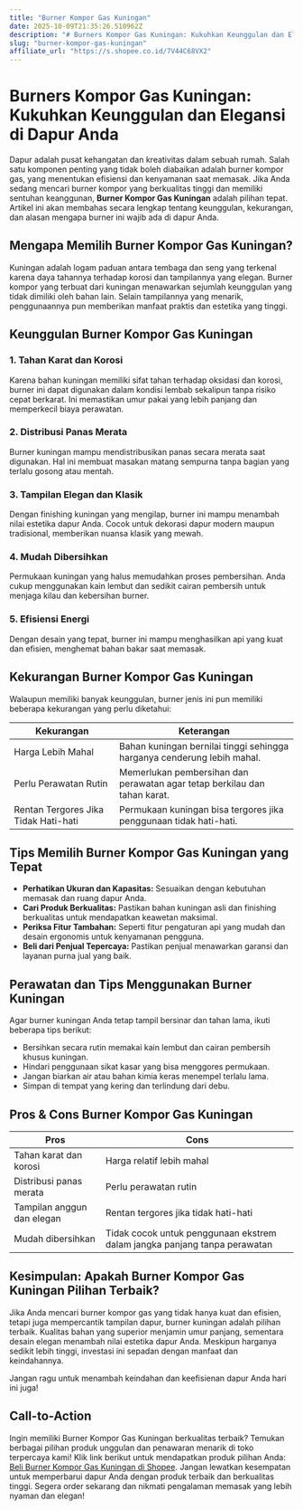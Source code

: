 ```yaml
---
title: "Burner Kompor Gas Kuningan"
date: 2025-10-09T21:35:26.510962Z
description: "# Burners Kompor Gas Kuningan: Kukuhkan Keunggulan dan Elegansi di Dapur Anda..."
slug: "burner-kompor-gas-kuningan"
affiliate_url: "https://s.shopee.co.id/7V44C68VX2"
---
```

# Burners Kompor Gas Kuningan: Kukuhkan Keunggulan dan Elegansi di Dapur Anda

Dapur adalah pusat kehangatan dan kreativitas dalam sebuah rumah. Salah satu komponen penting yang tidak boleh diabaikan adalah burner kompor gas, yang menentukan efisiensi dan kenyamanan saat memasak. Jika Anda sedang mencari burner kompor yang berkualitas tinggi dan memiliki sentuhan keanggunan, **Burner Kompor Gas Kuningan** adalah pilihan tepat. Artikel ini akan membahas secara lengkap tentang keunggulan, kekurangan, dan alasan mengapa burner ini wajib ada di dapur Anda.

## Mengapa Memilih Burner Kompor Gas Kuningan?

Kuningan adalah logam paduan antara tembaga dan seng yang terkenal karena daya tahannya terhadap korosi dan tampilannya yang elegan. Burner kompor yang terbuat dari kuningan menawarkan sejumlah keunggulan yang tidak dimiliki oleh bahan lain. Selain tampilannya yang menarik, penggunaannya pun memberikan manfaat praktis dan estetika yang tinggi.

## Keunggulan Burner Kompor Gas Kuningan

### 1. Tahan Karat dan Korosi
Karena bahan kuningan memiliki sifat tahan terhadap oksidasi dan korosi, burner ini dapat digunakan dalam kondisi lembab sekalipun tanpa risiko cepat berkarat. Ini memastikan umur pakai yang lebih panjang dan memperkecil biaya perawatan.

### 2. Distribusi Panas Merata
Burner kuningan mampu mendistribusikan panas secara merata saat digunakan. Hal ini membuat masakan matang sempurna tanpa bagian yang terlalu gosong atau mentah.

### 3. Tampilan Elegan dan Klasik
Dengan finishing kuningan yang mengilap, burner ini mampu menambah nilai estetika dapur Anda. Cocok untuk dekorasi dapur modern maupun tradisional, memberikan nuansa klasik yang mewah.

### 4. Mudah Dibersihkan
Permukaan kuningan yang halus memudahkan proses pembersihan. Anda cukup menggunakan kain lembut dan sedikit cairan pembersih untuk menjaga kilau dan kebersihan burner.

### 5. Efisiensi Energi
Dengan desain yang tepat, burner ini mampu menghasilkan api yang kuat dan efisien, menghemat bahan bakar saat memasak.

## Kekurangan Burner Kompor Gas Kuningan

Walaupun memiliki banyak keunggulan, burner jenis ini pun memiliki beberapa kekurangan yang perlu diketahui:

| **Kekurangan**                                | **Keterangan**                                               |
|----------------------------------------------|--------------------------------------------------------------|
| Harga Lebih Mahal                          | Bahan kuningan bernilai tinggi sehingga harganya cenderung lebih mahal. |
| Perlu Perawatan Rutin                     | Memerlukan pembersihan dan perawatan agar tetap berkilau dan tahan karat. |
| Rentan Tergores Jika Tidak Hati-hati     | Permukaan kuningan bisa tergores jika penggunaan tidak hati-hati. |

## Tips Memilih Burner Kompor Gas Kuningan yang Tepat

- **Perhatikan Ukuran dan Kapasitas:** Sesuaikan dengan kebutuhan memasak dan ruang dapur Anda.
- **Cari Produk Berkualitas:** Pastikan bahan kuningan asli dan finishing berkualitas untuk mendapatkan keawetan maksimal.
- **Periksa Fitur Tambahan:** Seperti fitur pengaturan api yang mudah dan desain ergonomis untuk kenyamanan pengguna.
- **Beli dari Penjual Tepercaya:** Pastikan penjual menawarkan garansi dan layanan purna jual yang baik.

## Perawatan dan Tips Menggunakan Burner Kuningan

Agar burner kuningan Anda tetap tampil bersinar dan tahan lama, ikuti beberapa tips berikut:

- Bersihkan secara rutin memakai kain lembut dan cairan pembersih khusus kuningan.
- Hindari penggunaan sikat kasar yang bisa menggores permukaan.
- Jangan biarkan air atau bahan kimia keras menempel terlalu lama.
- Simpan di tempat yang kering dan terlindung dari debu.

## Pros & Cons Burner Kompor Gas Kuningan

| **Pros**                                  | **Cons**                                   |
|--------------------------------------------|--------------------------------------------|
| Tahan karat dan korosi                   | Harga relatif lebih mahal               |
| Distribusi panas merata                  | Perlu perawatan rutin                  |
| Tampilan anggun dan elegan               | Rentan tergores jika tidak hati-hati   |
| Mudah dibersihkan                        | Tidak cocok untuk penggunaan ekstrem dalam jangka panjang tanpa perawatan |

## Kesimpulan: Apakah Burner Kompor Gas Kuningan Pilihan Terbaik?

Jika Anda mencari burner kompor gas yang tidak hanya kuat dan efisien, tetapi juga mempercantik tampilan dapur, burner kuningan adalah pilihan terbaik. Kualitas bahan yang superior menjamin umur panjang, sementara desain elegan menambah nilai estetika dapur Anda. Meskipun harganya sedikit lebih tinggi, investasi ini sepadan dengan manfaat dan keindahannya.

Jangan ragu untuk menambah keindahan dan keefisienan dapur Anda hari ini juga!

## Call-to-Action

Ingin memiliki Burner Kompor Gas Kuningan berkualitas terbaik? Temukan berbagai pilihan produk unggulan dan penawaran menarik di toko terpercaya kami! Klik link berikut untuk mendapatkan produk pilihan Anda: [Beli Burner Kompor Gas Kuningan di Shopee](https://s.shopee.co.id/7V44C68VX2). Jangan lewatkan kesempatan untuk memperbarui dapur Anda dengan produk terbaik dan berkualitas tinggi. Segera order sekarang dan nikmati pengalaman memasak yang lebih nyaman dan elegan!